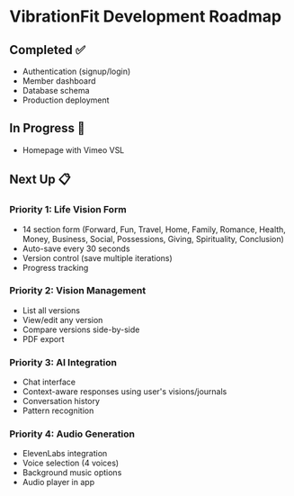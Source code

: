 # VibrationFit Development Roadmap

## Completed ✅
- Authentication (signup/login)
- Member dashboard
- Database schema
- Production deployment

## In Progress 🚧
- Homepage with Vimeo VSL

## Next Up 📋

### Priority 1: Life Vision Form
- 14 section form (Forward, Fun, Travel, Home, Family, Romance, Health, Money, Business, Social, Possessions, Giving, Spirituality, Conclusion)
- Auto-save every 30 seconds
- Version control (save multiple iterations)
- Progress tracking

### Priority 2: Vision Management
- List all versions
- View/edit any version
- Compare versions side-by-side
- PDF export

### Priority 3: AI Integration
- Chat interface
- Context-aware responses using user's visions/journals
- Conversation history
- Pattern recognition

### Priority 4: Audio Generation
- ElevenLabs integration
- Voice selection (4 voices)
- Background music options
- Audio player in app